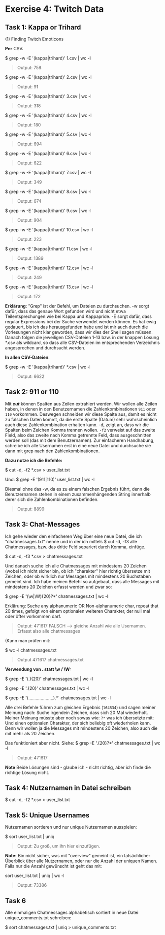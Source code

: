 # Exercise 4: Twitch Data
## Task 1: Kappa or Trihard

(1) Finding Twitch Emoticons

**Per** CSV: 

$ grep -w -E '(kappa|trihard)' 1.csv | wc -l
>Output: 758

$ grep -w -E '(kappa|trihard)' 2.csv | wc -l
> Output: 91

$ grep -w -E '(kappa|trihard)' 3.csv | wc -l
> Output: 318

$ grep -w -E '(kappa|trihard)' 4.csv | wc -l
> Output: 180

$ grep -w -E '(kappa|trihard)' 5.csv | wc -l
> Output: 694

$ grep -w -E '(kappa|trihard)' 6.csv | wc -l
> Output: 622

$ grep -w -E '(kappa|trihard)' 7.csv | wc -l
>Output: 349

$ grep -w -E '(kappa|trihard)' 8.csv | wc -l
> Output: 674

$ grep -w -E '(kappa|trihard)' 9.csv | wc -l
> Output: 904

$ grep -w -E '(kappa|trihard)' 10.csv | wc -l
> Output: 223

$ grep -w -E '(kappa|trihard)' 11.csv | wc -l
> Output: 1389

$ grep -w -E '(kappa|trihard)' 12.csv | wc -l
> Output: 249

$ grep -w -E '(kappa|trihard)' 13.csv | wc -l
> Output: 172

**Erklärung**:
"Grep" ist der Befehl, um Dateien zu durchsuchen. -w sorgt dafür, dass das genaue Wort gefunden wird und nicht etwa Teilentsprechungen wie bei Kappa und Kappapride.
-E sorgt dafür, dass regular Expressions bei der Suche verwendet werden können. Es hat ewig gedauert, bis ich das herausgefunden habe und ist mir auch durch die Vorlesungen nicht 
klar geworden, dass wir dies der Shell sagen müssen. Danach folgen die jeweiligen CSV-Dateien 1-13 bzw. in der knappen Lösung \*.csv als wildcard, so dass alle CSV-Dateien im
entsprechenden Verzeichnis angesprochen und durchsucht werden.

**In allen CSV-Dateien**:

$ grep -w -E '(kappa|trihard)' \*.csv | wc -l

> Output: 6622

## Task 2: 911 or 110

Mit ***cut*** können Spalten aus Zeilen extrahiert werden. Wir wollen alle Zeilen haben, in denen in den Benutzernamen die Zahlenkombinationen ```911``` oder ```110``` vorkommen. 
Deswegen schneiden wir diese Spalte aus, damit es nicht zu falschen Daten kommt, da die erste Spalte (Datum) sehr wahrscheinlich auch diese Zahlenkombination erhalten 
kann. -d, zeigt an, dass wir die Spalten beim Zeichen Komma trennen wollen. ```-f2``` verweist auf das zweite Field, also das zweite nach Komma getrennte Feld, dass ausgeschnitten werden soll (das mit dem Benutzernamen).
Zur einfacheren Handhabung, schreibe ich alle Usernamen erst in eine neue Datei und durchsuche sie dann mit grep nach den Zahlenkombinationen.

**Dazu nutze ich die Befehle:**

$ cut -d, -f2 \*.csv > user_list.txt

Und:
$ grep -E '(911|110)' user_list.txt | wc -l

Diesmal ohne das -w, da es zu einem falschen Ergebnis führt, denn die Benutzernamen stehen in einem zusammenhängenden String innerhalb derer sich die Zahlenkombinationen befinden.

> Output: 8899

## Task 3: Chat-Messages

Ich gehe wieder den einfacheren Weg über eine neue Datei, die ich "chatmessages.txt" nenne und in der ich mittels $ cut -d, -f3 alle Chatmessages, bzw. das dritte Feld 
separiert durch Komma, einfüge.

$ cut -d, -f3 \*.csv > chatmessages.txt

Und danach suche ich alle Chatmessages mit mindestens 20 Zeichen (wobei ich nicht sicher bin, ob ich "charakter" hier richtig übersetze mit Zeichen, oder ob wirklich nur
Messages mit mindestens 20 Buchstaben gemeint sind. Ich habe meinen Befehl so aufgebaut, dass alle Messages mit mindestens 20 Zeichen erfasst werden und zwar so:

$ grep -E '(\w|\W){20}?\*' chatmessages.txt | wc -l

Erklärung: Suche any alphanumeric OR Non-alphanumeric char, repeat that 20 times, gefolgt von einem optionalen weiteren Charakter, der null mal oder öfter vorkommen darf.

> Output: 471617   FALSCH --> gleiche Anzahl wie alle Usernamen. Erfasst also alle chatmessages

(Kann man prüfen mit: 

$ wc -l chatmessages.txt

> Output 471617 chatmessages.txt


**Verwendung von . statt \w / \W:**


$ grep -E '(.){20}' chatmessages.txt | wc -l

$ grep -E '.{20}' chatmessages.txt | wc -l

$ grep -E '(....................).\*' chatmessages.txt | wc -l

Alle drei Befehle führen zum gleichen Ergebnis (```164834```) und sagen meiner Meinung nach: Suche irgendein Zeichen, dass sich 20 Mal wiederholt. Meiner Meinung müsste aber noch sowas wie: ```?*``` was ich übersetzte mit: Und einen optionalen Charakter, der sich beliebig oft wiederholen kann. Denn wir wollen ja die Messages mit mindestens 20 Zeichen, also auch die mit mehr als 20 Zeichen.

Das funktioniert aber nicht. Siehe:
$ grep -E '.{20}?\*' chatmessages.txt | wc -l
> Output: 471617 

**Note** Beide Lösungen sind - glaube ich - nicht richtig, aber ich finde die richtige Lösung nicht.

## Task 4: Nutzernamen in Datei schreiben

$ cut -d, -f2 \*.csv > user_list.txt

## Task 5: Unique Usernames

Nutzernamen sortieren und nur unique Nutzernamen ausspielen:

$ sort user_list.txt | uniq

> Output: Zu groß, um ihn hier einzufügen. 
 
**Note:** Bin nicht sicher, was mit "overview" gemeint ist, ein tatsächlicher Überblick über alle Nutzernamen, oder nur die Anzahl der uniquen Namen.
Falls nur die Anzahl gewünscht ist geht das mit:

sort user_list.txt | uniq | wc -l 

>Output: 73386

## Task 6

Alle einmaligen Chatmessages alphabetisch sortiert in neue Datei unique_comments.txt schreiben:

$ sort chatmessages.txt | uniq > unique_comments.txt
